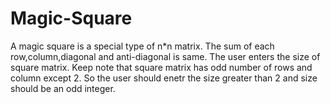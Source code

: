 # Magic-Square
A magic square is a special type of n*n matrix. The sum of each row,column,diagonal and anti-diagonal is same.<bn>
The user enters the size of square matrix. Keep note that square matrix has odd number of rows and column except 2. So the user should enetr the size greater than 2 and size should be an odd integer.
